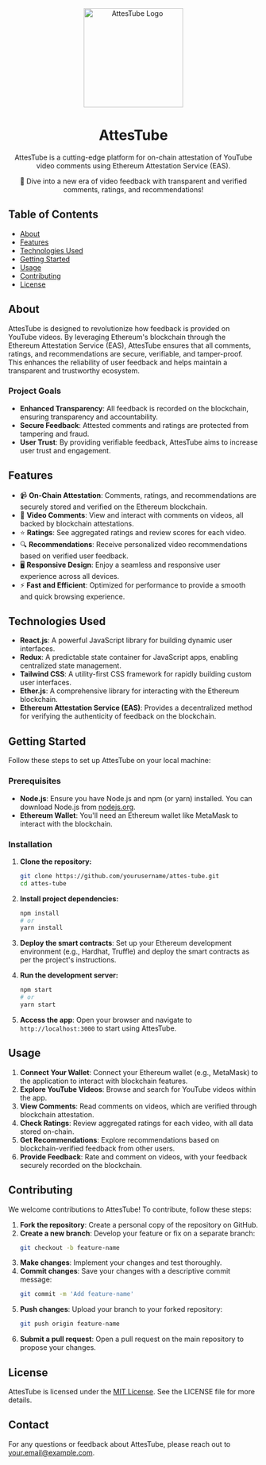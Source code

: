 <div align="center">
  <img src="https://img.freepik.com/free-icon/youtube_318-674529.jpg?t=st=1692257029~exp=1692257629~hmac=a2ce8f02ef70192f854e4d2eb82f327515b5f94bc192c5b8da297a9e57cfad82" alt="AttesTube Logo" width="200"/>
  <h1>AttesTube</h1>
  <p>
    AttesTube is a cutting-edge platform for on-chain attestation of YouTube video comments using Ethereum Attestation Service (EAS).
  </p>
  <p>
    🚀 Dive into a new era of video feedback with transparent and verified comments, ratings, and recommendations!
  </p>
</div>

## Table of Contents

- [About](#about)
- [Features](#features)
- [Technologies Used](#technologies-used)
- [Getting Started](#getting-started)
- [Usage](#usage)
- [Contributing](#contributing)
- [License](#license)

## About

AttesTube is designed to revolutionize how feedback is provided on YouTube videos. By leveraging Ethereum's blockchain through the Ethereum Attestation Service (EAS), AttesTube ensures that all comments, ratings, and recommendations are secure, verifiable, and tamper-proof. This enhances the reliability of user feedback and helps maintain a transparent and trustworthy ecosystem.

### Project Goals

- **Enhanced Transparency**: All feedback is recorded on the blockchain, ensuring transparency and accountability.
- **Secure Feedback**: Attested comments and ratings are protected from tampering and fraud.
- **User Trust**: By providing verifiable feedback, AttesTube aims to increase user trust and engagement.

## Features

- 📹 **On-Chain Attestation**: Comments, ratings, and recommendations are securely stored and verified on the Ethereum blockchain.
- 💬 **Video Comments**: View and interact with comments on videos, all backed by blockchain attestations.
- ⭐ **Ratings**: See aggregated ratings and review scores for each video.
- 🔍 **Recommendations**: Receive personalized video recommendations based on verified user feedback.
- 🖥️ **Responsive Design**: Enjoy a seamless and responsive user experience across all devices.
- ⚡ **Fast and Efficient**: Optimized for performance to provide a smooth and quick browsing experience.

## Technologies Used

- **React.js**: A powerful JavaScript library for building dynamic user interfaces.
- **Redux**: A predictable state container for JavaScript apps, enabling centralized state management.
- **Tailwind CSS**: A utility-first CSS framework for rapidly building custom user interfaces.
- **Ether.js**: A comprehensive library for interacting with the Ethereum blockchain.
- **Ethereum Attestation Service (EAS)**: Provides a decentralized method for verifying the authenticity of feedback on the blockchain.

## Getting Started

Follow these steps to set up AttesTube on your local machine:

### Prerequisites

- **Node.js**: Ensure you have Node.js and npm (or yarn) installed. You can download Node.js from [nodejs.org](https://nodejs.org/).
- **Ethereum Wallet**: You'll need an Ethereum wallet like MetaMask to interact with the blockchain.

### Installation

1. **Clone the repository:**
    ```bash
    git clone https://github.com/yourusername/attes-tube.git
    cd attes-tube
    ```

2. **Install project dependencies:**
    ```bash
    npm install
    # or
    yarn install
    ```

3. **Deploy the smart contracts**: Set up your Ethereum development environment (e.g., Hardhat, Truffle) and deploy the smart contracts as per the project's instructions.

4. **Run the development server:**
    ```bash
    npm start
    # or
    yarn start
    ```

5. **Access the app**: Open your browser and navigate to `http://localhost:3000` to start using AttesTube.

## Usage

1. **Connect Your Wallet**: Connect your Ethereum wallet (e.g., MetaMask) to the application to interact with blockchain features.
2. **Explore YouTube Videos**: Browse and search for YouTube videos within the app.
3. **View Comments**: Read comments on videos, which are verified through blockchain attestation.
4. **Check Ratings**: Review aggregated ratings for each video, with all data stored on-chain.
5. **Get Recommendations**: Explore recommendations based on blockchain-verified feedback from other users.
6. **Provide Feedback**: Rate and comment on videos, with your feedback securely recorded on the blockchain.

## Contributing

We welcome contributions to AttesTube! To contribute, follow these steps:

1. **Fork the repository**: Create a personal copy of the repository on GitHub.
2. **Create a new branch**: Develop your feature or fix on a separate branch:
    ```bash
    git checkout -b feature-name
    ```
3. **Make changes**: Implement your changes and test thoroughly.
4. **Commit changes**: Save your changes with a descriptive commit message:
    ```bash
    git commit -m 'Add feature-name'
    ```
5. **Push changes**: Upload your branch to your forked repository:
    ```bash
    git push origin feature-name
    ```
6. **Submit a pull request**: Open a pull request on the main repository to propose your changes.

## License

AttesTube is licensed under the [MIT License](LICENSE). See the LICENSE file for more details.

## Contact

For any questions or feedback about AttesTube, please reach out to [your.email@example.com](mailto:your.email@example.com).
